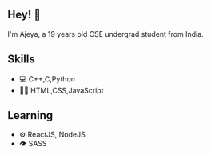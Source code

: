 ## Hey! 👋
I'm Ajeya, a 19 years old CSE undergrad student from India.

## Skills
- 💻 C++,C,Python
- 👨‍💻 HTML,CSS,JavaScript
## Learning
- ⚙️ ReactJS, NodeJS
- 👁️ SASS
<!--
## Contact
- [marton.lederer.hu](https://marton.lederer.hu)
- [@martonlederer](https://twitter.com/martonlederer) on Twitter
- [@martonlederer](https://twitter.com/instagram) on Instagram
- [Marton#6513](./) on Discord
